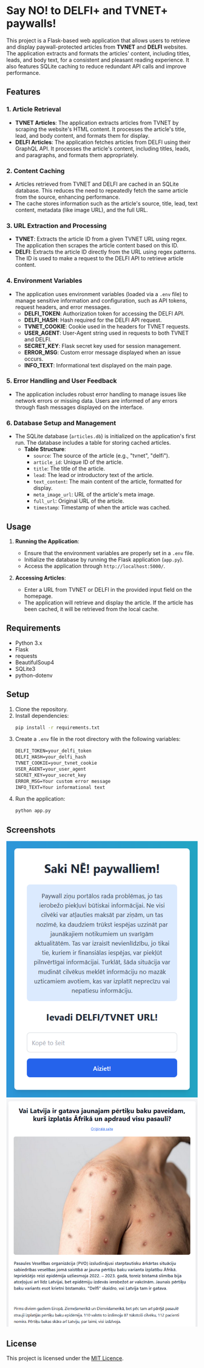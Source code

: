 # Say NO! to DELFI+ and TVNET+ paywalls!

This project is a Flask-based web application that allows users to retrieve and display paywall-protected articles from **TVNET** and **DELFI** websites. The application extracts and formats the articles' content, including titles, leads, and body text, for a consistent and pleasant reading experience. It also features SQLite caching to reduce redundant API calls and improve performance.

## Features

### 1. Article Retrieval
- **TVNET Articles**: The application extracts articles from TVNET by scraping the website's HTML content. It processes the article's title, lead, and body content, and formats them for display.
- **DELFI Articles**: The application fetches articles from DELFI using their GraphQL API. It processes the article's content, including titles, leads, and paragraphs, and formats them appropriately.

### 2. Content Caching
- Articles retrieved from TVNET and DELFI are cached in an SQLite database. This reduces the need to repeatedly fetch the same article from the source, enhancing performance.
- The cache stores information such as the article's source, title, lead, text content, metadata (like image URL), and the full URL.

### 3. URL Extraction and Processing
- **TVNET**: Extracts the article ID from a given TVNET URL using regex. The application then scrapes the article content based on this ID.
- **DELFI**: Extracts the article ID directly from the URL using regex patterns. The ID is used to make a request to the DELFI API to retrieve article content.

### 4. Environment Variables
- The application uses environment variables (loaded via a `.env` file) to manage sensitive information and configuration, such as API tokens, request headers, and error messages.
    - **DELFI_TOKEN**: Authorization token for accessing the DELFI API.
    - **DELFI_HASH**: Hash required for the DELFI API request.
    - **TVNET_COOKIE**: Cookie used in the headers for TVNET requests.
    - **USER_AGENT**: User-Agent string used in requests to both TVNET and DELFI.
    - **SECRET_KEY**: Flask secret key used for session management.
    - **ERROR_MSG**: Custom error message displayed when an issue occurs.
    - **INFO_TEXT**: Informational text displayed on the main page.

### 5. Error Handling and User Feedback
- The application includes robust error handling to manage issues like network errors or missing data. Users are informed of any errors through flash messages displayed on the interface.

### 6. Database Setup and Management
- The SQLite database (`articles.db`) is initialized on the application's first run. The database includes a table for storing cached articles.
    - **Table Structure**:
        - `source`: The source of the article (e.g., "tvnet", "delfi").
        - `article_id`: Unique ID of the article.
        - `title`: The title of the article.
        - `lead`: The lead or introductory text of the article.
        - `text_content`: The main content of the article, formatted for display.
        - `meta_image_url`: URL of the article's meta image.
        - `full_url`: Original URL of the article.
        - `timestamp`: Timestamp of when the article was cached.

## Usage

1. **Running the Application**:
    - Ensure that the environment variables are properly set in a `.env` file.
    - Initialize the database by running the Flask application (`app.py`).
    - Access the application through `http://localhost:5000/`.

2. **Accessing Articles**:
    - Enter a URL from TVNET or DELFI in the provided input field on the homepage.
    - The application will retrieve and display the article. If the article has been cached, it will be retrieved from the local cache.

## Requirements

- Python 3.x
- Flask
- requests
- BeautifulSoup4
- SQLite3
- python-dotenv

## Setup

1. Clone the repository.
2. Install dependencies:
    ```bash
    pip install -r requirements.txt
    ```
3. Create a `.env` file in the root directory with the following variables:
    ```plaintext
    DELFI_TOKEN=your_delfi_token
    DELFI_HASH=your_delfi_hash
    TVNET_COOKIE=your_tvnet_cookie
    USER_AGENT=your_user_agent
    SECRET_KEY=your_secret_key
    ERROR_MSG=Your custom error message
    INFO_TEXT=Your informational text
    ```
4. Run the application:
    ```bash
    python app.py
    ```

## Screenshots

![Index page](examples/example1.png)
![Article page](examples/example2.png)

## License

This project is licensed under the [MIT Licence](LICENSE.md).
